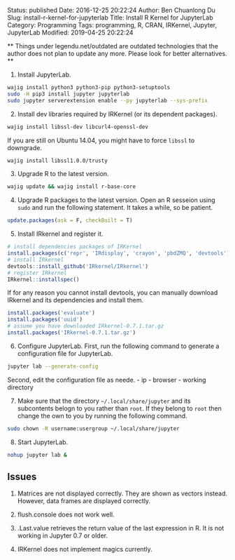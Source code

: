 Status: published
Date: 2016-12-25 20:22:24
Author: Ben Chuanlong Du
Slug: install-r-kernel-for-jupyterlab
Title: Install R Kernel for JupyterLab
Category: Programming
Tags: programming, R, CRAN, IRKernel, Jupyter, JupyterLab
Modified: 2019-04-25 20:22:24

**
Things under legendu.net/outdated are outdated technologies 
that the author does not plan to update any more. 
Please look for better alternatives.
**

1. Install JupyterLab.
```bash
wajig install python3 python3-pip python3-setuptools
sudo -H pip3 install jupyter jupyterlab
sudo jupyter serverextension enable --py jupyterlab --sys-prefix
```

2. Install dev libraries required by IRKernel (or its dependent packages). 
```bash
wajig install libssl-dev libcurl4-openssl-dev
```
If you are still on Ubuntu 14.04, 
you might have to force `libssl` to downgrade. 
```bash
wajig install libssl1.0.0/trusty
```

3. Upgrade R to the latest version.
```bash
wajig update && wajig install r-base-core
```

4. Upgrade R packages to the latest version. 
Open an R sesseion using `sudo` and run the following statement. 
It takes a while, so be patient. 
```R
update.packages(ask = F, checkBuilt = T)
```

5. Install IRkernel and register it.
```R
# install dependencies packages of IRKernel
install.packages(c('repr', 'IRdisplay', 'crayon', 'pbdZMQ', 'devtools'))
# install IRkernel
devtools::install_github('IRkernel/IRkernel')
# register IRkernel
IRkernel::installspec() 
```
If for any reason you cannot install devtools, 
you can manually download IRkernel and its dependencies and install them.
```R
install.packages('evaluate')
install.packages('uuid')
# assume you have downloaded IRkernel-0.7.1.tar.gz
install.packages('IRkernel-0.7.1.tar.gz')
```

6. Configure JupyterLab.
First, run the following command to generate a configuration file for JupyterLab.
```bash
jupyter lab --generate-config
```
Second, edit the configuration file as neede. 
    - ip
    - browser 
    - working directory

7. Make sure that the directory `~/.local/share/jupyter` and its subcontents belogn to you rather than `root`.
If they belong to `root` then change the own to you by running the following command.
```bash
sudo chown -R username:usergroup ~/.local/share/jupyter
```

8. Start JupyterLab.
```bash
nohup jupyter lab &
```

## Issues

1. Matrices are not displayed correctly.
They are shown as vectors instead.
However,
data frames are displayed correctly.

2. flush.console does not work well.

3. .Last.value retrieves the return value of the last expression in R.
It is not working in Jupyter 0.7 or older.

4. IRKernel does not implement magics currently.

